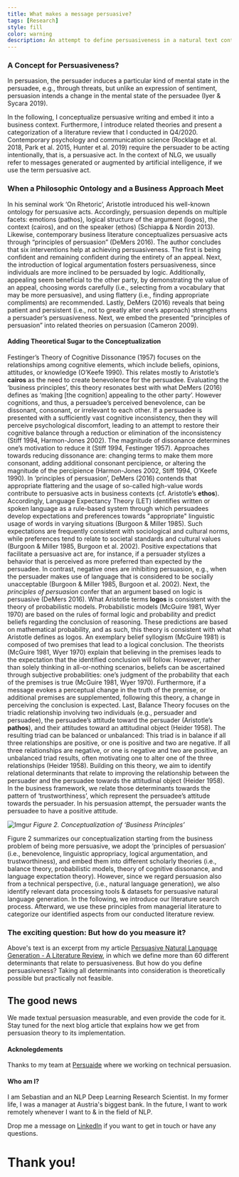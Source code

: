 ```yaml
---
title: What makes a message persuasive?
tags: [Research]
style: fill
color: warning
description: An attempt to define persuasiveness in a natural text context.
---
```

### A Concept for Persuasiveness?

In persuasion, the persuader induces a particular kind of mental state in the persuadee, e.g., through threats, but unlike an expression of sentiment, persuasion intends a change in the mental state of the persuadee (Iyer & Sycara 2019). 

In the following, I conceptualize persuasive writing and embed it into a business context. Furthermore, I introduce related theories and present a categorization of a literature review that I conducted in Q4/2020. 
Contemporary psychology and communication science (Rocklage et al. 2018, Park et al. 2015, Hunter et al. 2019) require the persuader to be acting intentionally, that is, a persuasive act. In the context of NLG, we usually refer to messages generated or augmented by artificial intelligence, if we use the term persuasive act.

### When a Philosophic Ontology and a Business Approach Meet

In his seminal work ‘On Rhetoric’, Aristotle introduced his well-known ontology for persuasive acts. Accordingly, persuasion depends on multiple facets: emotions (pathos), logical structure of the argument (logos), the context (cairos), and on the speaker (ethos) (Schiappa & Nordin 2013). 
Likewise, contemporary business literature conceptualizes persuasive acts through “principles of persuasion” (DeMers 2016). The author concludes that six interventions help at achieving persuasiveness. The first is being confident and remaining confident during the entirety of an appeal. Next, the introduction of logical argumentation fosters persuasiveness, since individuals are more inclined to be persuaded by logic. Additionally, appealing seem beneficial to the other party, by demonstrating the value of an appeal, choosing words carefully (i.e., selecting from a vocabulary that may be more persuasive), and using flattery (i.e., finding appropriate compliments) are recommended. Lastly, DeMers (2016) reveals that being patient and persistent (i.e., not to greatly alter one’s approach) strengthens a persuader’s persuasiveness. Next, we embed the presented “principles of persuasion” into related theories on persuasion (Cameron 2009). 

#### Adding Theoretical Sugar to the Conceptualization

Festinger’s Theory of Cognitive Dissonance (1957) focuses on the relationships among cognitive elements, which include beliefs, opinions, attitudes, or knowledge (O’Keefe 1990). This relates mostly to Aristotle’s __cairos__ as the need to create benevolence for the persuadee. Evaluating the ‘business principles’, this theory resonates best with what DeMers (2016) defines as ‘making [the cognition] appealing to the other party’. However cognitions, and thus, a persuadee’s perceived benevolence, can be dissonant, consonant, or irrelevant to each other. If a persuadee is presented with a sufficiently vast cognitive inconsistency, then they will perceive psychological discomfort, leading to an attempt to restore their cognitive balance through a reduction or elimination of the inconsistency (Stiff 1994, Harmon-Jones 2002). The magnitude of dissonance determines one’s motivation to reduce it (Stiff 1994, Festinger 1957). Approaches towards reducing dissonance are: changing terms to make them more consonant, adding additional consonant percipience, or altering the magnitude of the percipience (Harmon-Jones 2002, Stiff 1994, O’Keefe 1990). 
In ‘principles of persuasion’, DeMers (2016) contends that appropriate flattering and the usage of so-called high-value words contribute to persuasive acts in business contexts (cf. Aristotle’s __ethos__). Accordingly, Language Expectancy Theory (LET) identifies written or spoken language as a rule-based system through which persuadees develop expectations and preferences towards "appropriate" linguistic usage of words in varying situations (Burgoon & Miller 1985). Such expectations are frequently consistent with sociological and cultural norms, while preferences tend to relate to societal standards and cultural values (Burgoon & Miller 1985, Burgoon et al. 2002). Positive expectations that facilitate a persuasive act are, for instance, if a persuader stylizes a behavior that is perceived as more preferred than expected by the persuadee. In contrast, negative ones are inhibiting persuasion, e.g., when the persuader makes use of language that is considered to be socially unacceptable (Burgoon & Miller 1985, Burgoon et al. 2002).
Next, the _principles of persuasion_ confer that an argument based on logic is persuasive (DeMers 2016). What Aristotle terms __logos__ is consistent with the theory of probabilistic models. Probabilistic models (McGuire 1981, Wyer 1970) are based on the rules of formal logic and probability and predict beliefs regarding the conclusion of reasoning. These predictions are based on mathematical probability, and as such, this theory is consistent with what Aristotle defines as logos. An exemplary belief syllogism (McGuire 1981) is composed of two premises that lead to a logical conclusion. The theorists (McGuire 1981, Wyer 1970) explain that believing in the premises leads to the expectation that the identified conclusion will follow. However, rather than solely thinking in all-or-nothing scenarios, beliefs can be ascertained through subjective probabilities: one’s judgment of the probability that each of the premises is true (McGuire 1981, Wyer 1970). Furthermore, if a message evokes a perceptual change in the truth of the premise, or additional premises are supplemented, following this theory, a change in perceiving the conclusion is expected.
Last, Balance Theory focuses on the triadic relationship involving two individuals (e.g., persuader and persuadee), the persuadee’s attitude toward the persuader (Aristotle’s __pathos__), and their attitudes toward an attitudinal object (Heider 1958). The resulting triad can be balanced or unbalanced: This triad is in balance if all three relationships are positive, or one is positive and two are negative. If all three relationships are negative, or one is negative and two are positive, an unbalanced triad results, often motivating one to alter one of the three relationships (Heider 1958). Building on this theory, we aim to identify relational determinants that relate to improving the relationship between the persuader and the persuadee towards the attitudinal object (Heider 1958). In the business framework, we relate those determinants towards the pattern of ‘trustworthiness’, which represent the persuadee’s attitude towards the persuader. In his persuasion attempt, the persuader wants the persuadee to have a positive attitude.

![Imgur](https://i.imgur.com/lwJ8CiX.png)
_Figure 2. Conceptualization of ‘Business Principles’_

Figure 2 summarizes our conceptualization starting from the business problem of being more persuasive, we adopt the ‘principles of persuasion’ (i.e., benevolence, linguistic appropriacy, logical argumentation, and trustworthiness), and embed them into different scholarly theories (i.e., balance theory, probabilistic models, theory of cognitive dissonance, and language expectation theory). 
However, since we regard persuasion also from a technical perspective, (i.e., natural language generation), we also identify relevant data processing tools & datasets for persuasive natural language generation. In the following, we introduce our literature search process. Afterward, we use these principles from managerial literature to categorize our identified aspects from our conducted literature review.

### The exciting question: But how do you measure it? 

Above's text is an excerpt from my article [Persuasive Natural Language Generation - A Literature Review](https://arxiv.org/abs/2101.05786), in which we define more than 60 different determinants that relate to persuasiveness. But how do you define persuasiveness? Taking all determinants into consideration is theoretically possible but practically not feasible.

## The good news

We made textual persuasion measurable, and even provide the code for it. Stay tuned for the next blog article that explains how we get from persuasion theory to its implementation.

#### Acknolegdements

Thanks to my team at [Persuaide](persuai.de) where we working on technical persuasion. 

#### Who am I?

I am Sebastian and an NLP Deep Learning Research Scientist. In my former life, I was a manager at Austria's biggest bank. In the future, I want to work remotely whenever I want to & in the field of NLP.

Drop me a message on [LinkedIn](https://www.linkedin.com/in/sebastianduerr/) if you want to get in touch or have any questions. 

# Thank you!